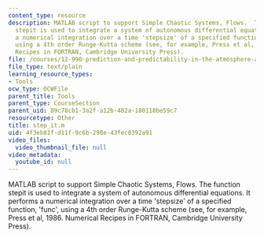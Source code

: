 ```yaml
---
content_type: resource
description: MATLAB script to support Simple Chaotic Systems, Flows.  The function
  stepit is used to integrate a system of autonomous differential equations.  It performs
  a numerical integration over a time 'stepsize' of a specified function, 'func',
  using a 4th order Runge-Kutta scheme (see, for example, Press et al, 1986. Numerical
  Recipes in FORTRAN, Cambridge University Press).
file: /courses/12-990-prediction-and-predictability-in-the-atmosphere-and-oceans-spring-2003/4f3eb81fd11f9c6b298e43fec0392a91_step_it.m
file_type: text/plain
learning_resource_types:
- Tools
ocw_type: OCWFile
parent_title: Tools
parent_type: CourseSection
parent_uid: 89c78cb1-3a2f-a12b-482a-180118be59c7
resourcetype: Other
title: step_it.m
uid: 4f3eb81f-d11f-9c6b-298e-43fec0392a91
video_files:
  video_thumbnail_file: null
video_metadata:
  youtube_id: null
---
```

MATLAB script to support Simple Chaotic Systems, Flows.  The function stepit is used to integrate a system of autonomous differential equations.  It performs a numerical integration over a time 'stepsize' of a specified function, 'func', using a 4th order Runge-Kutta scheme (see, for example, Press et al, 1986. Numerical Recipes in FORTRAN, Cambridge University Press).

